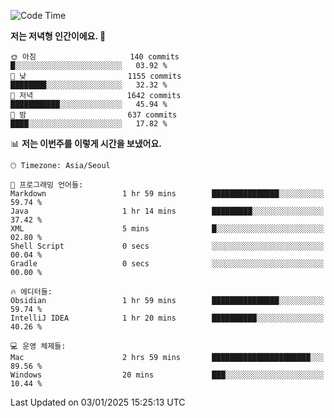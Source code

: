   <!--START_SECTION:waka-->
![Code Time](http://img.shields.io/badge/Code%20Time-456%20hrs%2049%20mins-blue)

**저는 저녁형 인간이에요. 🦉** 

```text
🌞 아침                     140 commits         █░░░░░░░░░░░░░░░░░░░░░░░░   03.92 % 
🌆 낮　                     1155 commits        ████████░░░░░░░░░░░░░░░░░   32.32 % 
🌃 저녁                     1642 commits        ███████████░░░░░░░░░░░░░░   45.94 % 
🌙 밤　                     637 commits         ████░░░░░░░░░░░░░░░░░░░░░   17.82 % 
```


📊 **저는 이번주를 이렇게 시간을 보냈어요.** 

```text
🕑︎ Timezone: Asia/Seoul

💬 프로그래밍 언어들: 
Markdown                 1 hr 59 mins        ███████████████░░░░░░░░░░   59.74 % 
Java                     1 hr 14 mins        █████████░░░░░░░░░░░░░░░░   37.42 % 
XML                      5 mins              █░░░░░░░░░░░░░░░░░░░░░░░░   02.80 % 
Shell Script             0 secs              ░░░░░░░░░░░░░░░░░░░░░░░░░   00.04 % 
Gradle                   0 secs              ░░░░░░░░░░░░░░░░░░░░░░░░░   00.00 % 

🔥 에디터들: 
Obsidian                 1 hr 59 mins        ███████████████░░░░░░░░░░   59.74 % 
IntelliJ IDEA            1 hr 20 mins        ██████████░░░░░░░░░░░░░░░   40.26 % 

💻 운영 체제들: 
Mac                      2 hrs 59 mins       ██████████████████████░░░   89.56 % 
Windows                  20 mins             ███░░░░░░░░░░░░░░░░░░░░░░   10.44 % 
```


 Last Updated on 03/01/2025 15:25:13 UTC
<!--END_SECTION:waka-->

